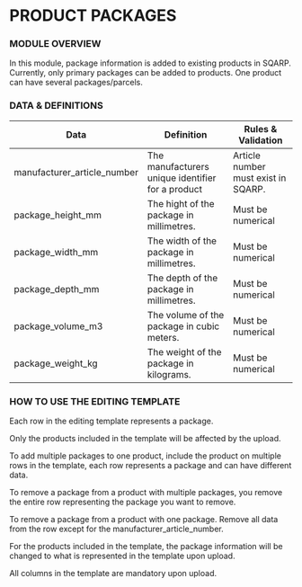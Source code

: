 # PRODUCT PACKAGES

### MODULE OVERVIEW

In this module, package information is added to existing products in SQARP. Currently, only primary packages can be added to products. One product can have several packages/parcels.

### DATA & DEFINITIONS

| Data | Definition | Rules & Validation |
| --- | --- | --- |
| manufacturer_article_number | The manufacturers unique identifier for a product | Article number must exist in SQARP. |
| package_height_mm | The hight of the package in millimetres. | Must be numerical |
| package_width_mm | The width of the package in millimetres. | Must be numerical |
| package_depth_mm | The depth of the package in millimetres. | Must be numerical |
| package_volume_m3 | The volume of the package in cubic meters. | Must be numerical |
| package_weight_kg | The weight of the package in kilograms. | Must be numerical |

### HOW TO USE THE EDITING TEMPLATE

Each row in the editing template represents a package.

Only the products included in the template will be affected by the upload.

To add multiple packages to one product, include the product on multiple rows in the template, each row represents a package and can have different data.

To remove a package from a product with multiple packages, you remove the entire row representing the package you want to remove.

To remove a package from a product with one package. Remove all data from the row except for the manufacturer_article_number.

For the products included in the template, the package information will be changed to what is represented in the template upon upload.

All columns in the template are mandatory upon upload.